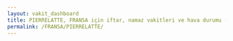 ```yaml
---
layout: vakit_dashboard
title: PIERRELATTE, FRANSA için iftar, namaz vakitleri ve hava durumu - ilçe/eyalet seç
permalink: /FRANSA/PIERRELATTE/
---
```


<script type="text/javascript">
  var GLOBAL_COUNTRY = 'FRANSA';
  var GLOBAL_CITY = 'PIERRELATTE';
  var GLOBAL_STATE = '';
  var lat = 72;
  var lon = 21;
</script>
